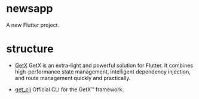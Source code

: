 # newsapp

A new Flutter project.

# structure

- [GetX](https://pub.dev/packages/get)
    GetX is an extra-light and powerful solution for Flutter. It combines high-performance state management, intelligent dependency injection, and route management quickly and practically.

- [get_cli](https://pub.dev/packages/get_cli)
    Official CLI for the GetX™ framework.
